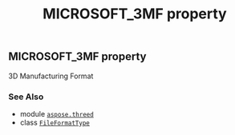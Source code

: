 ﻿---
title: MICROSOFT_3MF property
second_title: Aspose.3D for Python via .NET API References
description: 
type: docs
weight: 160
url: /aspose.threed/fileformattype/microsoft_3mf/
is_root: false
---

## MICROSOFT_3MF property


3D Manufacturing Format

### See Also
* module [`aspose.threed`](../../)
* class [`FileFormatType`](/3d/python-net/aspose.threed/fileformattype)
